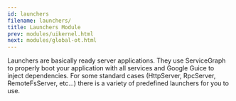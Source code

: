 ```yaml
---
id: launchers
filename: launchers/
title: Launchers Module
prev: modules/uikernel.html
next: modules/global-ot.html
---
```

Launchers are basically ready server applications. They use ServiceGraph to properly boot your application with all services and Google Guice to inject dependencies.
For some standard cases (HttpServer, RpcServer, RemoteFsServer, etc…) there is a variety of predefined launchers for you to use.